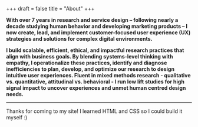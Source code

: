 +++
draft = false
title = "About"
+++

**With over 7 years in research and service design – following nearly a decade studying human behavior and developing marketing products – I now create, lead, and implement customer-focused user experience (UX) strategies and solutions for complex digital environments.** 

**I build scalable, efficient, ethical, and impactful research practices that align with business goals. By blending systems-level thinking with empathy, I operationalize these practices, identify and diagnose inefficiencies to plan, develop, and optimize our research to design intuitive user experiences. Fluent in mixed methods research - qualitative vs. quantitative, attitudinal vs. behavioral - I run low lift studies for high signal impact to uncover experiences and unmet human centred design needs.**

***

Thanks for coming to my site! I learned HTML and CSS so I could build it myself :) 